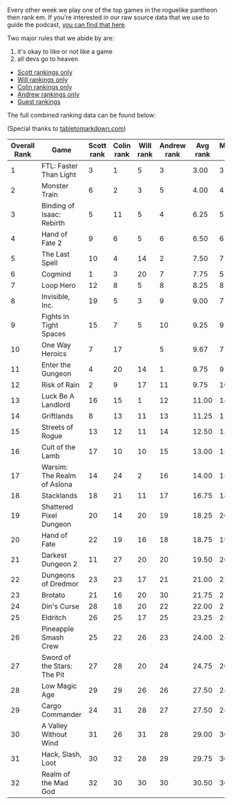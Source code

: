 Every other week we play one of the top games in the roguelike pantheon then rank em. If you're interested in our raw source data that we use to guide the podcast, [you can find that here](https://github.com/ScottBurger/going_rogue_podcast/wiki/Roguelike-Steam-Dataset).

Two major rules that we abide by are: 
1. it's okay to like or not like a game
2. all devs go to heaven

* [Scott rankings only](https://docs.google.com/spreadsheets/d/1wf34T9sseGKv_VtQMcjRq6WuFWj33uU9cbU4oUlZGt8/edit#gid=1410426659)
* [Will rankings only](https://docs.google.com/spreadsheets/d/1wf34T9sseGKv_VtQMcjRq6WuFWj33uU9cbU4oUlZGt8/edit#gid=73210139)
* [Colin rankings only](https://docs.google.com/spreadsheets/d/1wf34T9sseGKv_VtQMcjRq6WuFWj33uU9cbU4oUlZGt8/edit#gid=2046262583)
* [Andrew rankings only](https://docs.google.com/spreadsheets/d/1wf34T9sseGKv_VtQMcjRq6WuFWj33uU9cbU4oUlZGt8/edit#gid=1897153161)
* [Guest rankings](https://docs.google.com/spreadsheets/d/1wf34T9sseGKv_VtQMcjRq6WuFWj33uU9cbU4oUlZGt8/edit#gid=847369508)

<!-- 
when finished:
* games that X liked more than Y
* games that X and Y agreed on perfectly
* top 'gems' = avg pod rank vs review rank
* top 'anti-gems' = avg pod rank vs review rank
-->

<!--
ongoing short lists (matching youtube playlists?):

top 3 most popular rogues
top 3 hidden gems
top 3 most widely disagreed on games (std dev)
-->


The full combined ranking data can be found below:

(Special thanks to [tabletomarkdown.com](https://tabletomarkdown.com/convert-spreadsheet-to-markdown))

| Overall Rank | Game                        | Scott rank | Colin rank | Will rank | Andrew rank | Avg rank | Median rank | Std Dev |
| ------------ | --------------------------- | ---------- | ---------- | --------- | ----------- | -------- | ----------- | ------- |
| 1            | FTL: Faster Than Light      | 3          | 1          | 5         | 3           | 3.00     | 3           | 1.63    |
| 2            | Monster Train               | 6          | 2          | 3         | 5           | 4.00     | 4           | 1.83    |
| 3            | Binding of Isaac: Rebirth   | 5          | 11         | 5         | 4           | 6.25     | 5           | 3.20    |
| 4            | Hand of Fate 2              | 9          | 6          | 5         | 6           | 6.50     | 6           | 1.73    |
| 5            | The Last Spell              | 10         | 4          | 14        | 2           | 7.50     | 7           | 5.51    |
| 6            | Cogmind                     | 1          | 3          | 20        | 7           | 7.75     | 5           | 8.54    |
| 7            | Loop Hero                   | 12         | 8          | 5         | 8           | 8.25     | 8           | 2.87    |
| 8            | Invisible, Inc.             | 19         | 5          | 3         | 9           | 9.00     | 7           | 7.12    |
| 9            | Fights in Tight Spaces      | 15         | 7          | 5         | 10          | 9.25     | 9           | 4.35    |
| 10           | One Way Heroics             | 7          | 17         |           | 5           | 9.67     | 7           | 6.43    |
| 11           | Enter the Gungeon           | 4          | 20         | 14        | 1           | 9.75     | 9           | 8.81    |
| 12           | Risk of Rain                | 2          | 9          | 17        | 11          | 9.75     | 10          | 6.18    |
| 13           | Luck Be A Landlord          | 16         | 15         | 1         | 12          | 11.00    | 14          | 6.88    |
| 14           | Griftlands                  | 8          | 13         | 11        | 13          | 11.25    | 12          | 2.36    |
| 15           | Streets of Rogue            | 13         | 12         | 11        | 14          | 12.50    | 13          | 1.29    |
| 16           | Cult of the Lamb            | 17         | 10         | 10        | 15          | 13.00    | 13          | 3.56    |
| 17           | Warsim: The Realm of Aslona | 14         | 24         | 2         | 16          | 14.00    | 15          | 9.09    |
| 18           | Stacklands                  | 18         | 21         | 11        | 17          | 16.75    | 18          | 4.19    |
| 19           | Shattered Pixel Dungeon     | 20         | 14         | 20        | 19          | 18.25    | 20          | 2.87    |
| 20           | Hand of Fate                | 22         | 19         | 16        | 18          | 18.75    | 19          | 2.50    |
| 21           | Darkest Dungeon 2           | 11         | 27         | 20        | 20          | 19.50    | 20          | 6.56    |
| 22           | Dungeons of Dredmor         | 23         | 23         | 17        | 21          | 21.00    | 22          | 2.83    |
| 23           | Brotato                     | 21         | 16         | 20        | 30          | 21.75    | 21          | 5.91    |
| 24           | Din's Curse                 | 28         | 18         | 20        | 22          | 22.00    | 21          | 4.32    |
| 25           | Eldritch                    | 26         | 25         | 17        | 25          | 23.25    | 25          | 4.19    |
| 26           | Pineapple Smash Crew        | 25         | 22         | 26        | 23          | 24.00    | 24          | 1.83    |
| 27           | Sword of the Stars: The Pit | 27         | 28         | 20        | 24          | 24.75    | 26          | 3.59    |
| 28           | Low Magic Age               | 29         | 29         | 26        | 26          | 27.50    | 28          | 1.73    |
| 29           | Cargo Commander             | 24         | 31         | 28        | 27          | 27.50    | 28          | 2.89    |
| 30           | A Valley Without Wind       | 31         | 26         | 31        | 28          | 29.00    | 30          | 2.45    |
| 31           | Hack, Slash, Loot           | 30         | 32         | 28        | 29          | 29.75    | 30          | 1.71    |
| 32           | Realm of the Mad God        | 32         | 30         | 30        | 30          | 30.50    | 30          | 1.00    |














